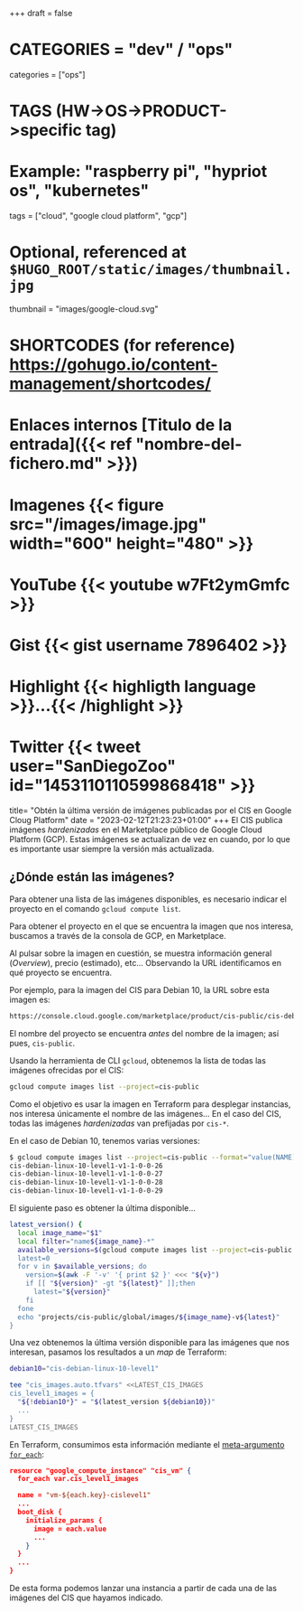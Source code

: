 +++
draft = false

# CATEGORIES = "dev" / "ops"
categories = ["ops"]
# TAGS (HW->OS->PRODUCT->specific tag)
# Example: "raspberry pi", "hypriot os", "kubernetes"

tags = ["cloud", "google cloud platform", "gcp"]

# Optional, referenced at `$HUGO_ROOT/static/images/thumbnail.jpg`
thumbnail = "images/google-cloud.svg"

# SHORTCODES (for reference) https://gohugo.io/content-management/shortcodes/

# Enlaces internos  [Titulo de la entrada]({{< ref "nombre-del-fichero.md" >}})
# Imagenes          {{< figure src="/images/image.jpg" width="600" height="480" >}}
# YouTube           {{< youtube w7Ft2ymGmfc >}}
# Gist              {{< gist username 7896402 >}}
# Highlight         {{< highligth language >}}...{{< /highlight >}}
# Twitter           {{< tweet user="SanDiegoZoo" id="1453110110599868418" >}}

title=  "Obtén la última versión de imágenes publicadas por el CIS en Google Cloug Platform"
date = "2023-02-12T21:23:23+01:00"
+++
El CIS publica imágenes *hardenizadas* en el Marketplace público de Google Cloud Platform (GCP). Estas imágenes se actualizan de vez en cuando, por lo que es importante usar siempre la versión más actualizada.
<!--more-->
## ¿Dónde están las imágenes?

Para obtener una lista de las imágenes disponibles, es necesario indicar el proyecto en el comando `gcloud compute list`.

Para obtener el proyecto en el que se encuentra la imagen que nos interesa, buscamos a través de la consola de GCP, en Marketplace.

Al pulsar sobre la imagen en cuestión, se muestra información general (*Overview*), precio (estimado), etc... Observando la URL identificamos en qué proyecto se encuentra.

Por ejemplo, para la imagen del CIS para Debian 10, la URL sobre esta imagen es:

```bash
https://console.cloud.google.com/marketplace/product/cis-public/cis-debian-linux-10-level-1
```

El nombre del proyecto se encuentra *antes* del nombre de la imagen; así pues, `cis-public`.

Usando la herramienta de CLI `gcloud`, obtenemos la lista de todas las imágenes ofrecidas por el CIS:

```bash
gcloud compute images list --project=cis-public
```

Como el objetivo es usar la imagen en Terraform para desplegar instancias, nos interesa únicamente el nombre de las imágenes... En el caso del CIS, todas las imágenes *hardenizadas* van prefijadas por `cis-*`.

En el caso de Debian 10, tenemos varias versiones:

```bash
$ gcloud compute images list --project=cis-public --format="value(NAME)" --filter="name:cis-debian-linux-10-level-1-*"
cis-debian-linux-10-level1-v1-1-0-0-26
cis-debian-linux-10-level1-v1-1-0-0-27
cis-debian-linux-10-level1-v1-1-0-0-28
cis-debian-linux-10-level1-v1-1-0-0-29
```

El siguiente paso es obtener la última disponible...

```bash
latest_version() {
  local image_name="$1"
  local filter="name${image_name}-*"
  available_versions=$(gcloud compute images list --project=cis-public --format="value(NAME) --filter="${filter}")
  latest=0
  for v in $available_versions; do
    version=$(awk -F '-v' '{ print $2 }' <<< "${v}")
    if [[ "${version}" -gt "${latest}" ]];then
      latest="${version}"
    fi
  fone
  echo "projects/cis-public/global/images/${image_name}-v${latest}"
}
```

Una vez obtenemos la última versión disponible para las imágenes que nos interesan, pasamos los resultados a un *map* de Terraform:

```bash
debian10="cis-debian-linux-10-level1"

tee "cis_images.auto.tfvars" <<LATEST_CIS_IMAGES
cis_level1_images = {
  "${!debian10*}" = "$(latest_version ${debian10})"
  ...
}
LATEST_CIS_IMAGES
```

En Terraform, consumimos esta información mediante el [meta-argumento `for_each`](https://developer.hashicorp.com/terraform/language/meta-arguments/for_each):

```json
resource "google_compute_instance" "cis_vm" {
  for_each var.cis_level1_images

  name = "vm-${each.key}-cislevel1"
  ...
  boot_disk {
    initialize_params {
      image = each.value
      ...
    }
  }
  ...
}
```

De esta forma podemos lanzar una instancia a partir de cada una de las imágenes del CIS que hayamos indicado.
